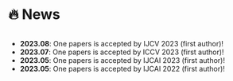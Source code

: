 # 🔥 News

<style>
  .scrollable {
    max-height: 200px; /* 设置最大高度 */
    overflow-y: scroll; /* 设置垂直滚动条 */
  }
</style>

<div class="scrollable">
  <ul>
    <li><strong>2023.08</strong>: One papers is accepted by IJCV 2023 (first author)!</li>
    <li><strong>2023.07</strong>: One papers is accepted by ICCV 2023 (first author)!</li>
    <li><strong>2023.05</strong>: One papers is accepted by IJCAI 2023 (first author)!</li>
    <li><strong>2023.05</strong>: One papers is accepted by IJCAI 2022 (first author)!</li>
  </ul>
</div>




  

